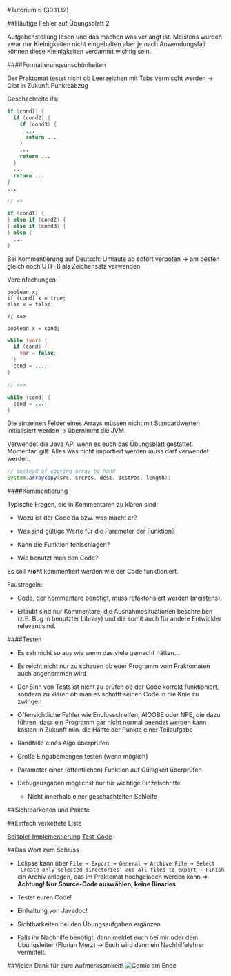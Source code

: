 #Tutorium 6 (30.11.12)

##Häufige Fehler auf Übungsblatt 2

Aufgabenstellung lesen und das machen was verlangt ist. Meistens wurden zwar nur Kleinigkeiten nicht eingehalten aber je nach Anwendungsfall können diese Kleinigkeiten verdammt wichtig sein.

####Formatierungsunschönheiten

Der Praktomat testet nicht ob Leerzeichen mit Tabs vermischt werden → Gibt in Zukunft Punkteabzug

Geschachtelte ifs:
```java
if (cond1) {
  if (cond2) {
    if (cond3) {
      ...
      return ...
    }
    ...
    return ...
  }
  ...
  return ...
}
...

// =>

if (cond1) {
} else if (cond2) {
} else if (cond3) {
} else {
  ...
}
```

Bei Kommentierung auf Deutsch: Umlaute ab sofort verboten → am besten gleich noch UTF-8 als Zeichensatz verwenden

Vereinfachungen:
```javaa
boolean x;
if (cond) x = true;
else x = false;

// <=>

boolean x = cond;
```

```java
while (var) {
  if (cond) {
    var = false;
  }
  cond = ...;
}

// <=>

while (cond) {
  cond = ...;
}
```
Die einzelnen Felder eines Arrays müssen nicht mit Standardwerten initialisiert werden → übernimmt die JVM.

Verwendet die Java API wenn es euch das Übungsblatt gestattet. Momentan gilt: Alles was nicht importiert werden muss darf verwendet werden.
```java
// instead of copying array by hand
System.arraycopy(src, srcPos, dest, destPos, length);
```

####Kommentierung

Typische Fragen, die in Kommentaren zu klären sind:

- Wozu ist der Code da bzw. was macht er?

- Was sind gültige Werte für die Parameter der Funktion?

- Kann die Funktion fehlschlagen?

- Wie benutzt man den Code?

Es soll __nicht__ kommentiert werden wie der Code funktioniert.

Faustregeln:
- Code, der Kommentare benötigt, muss refaktorisiert werden (meistens).

- Erlaubt sind nur Kommentare, die Ausnahmesituationen beschreiben (z.B. Bug in benutzter Library) und die somit auch für andere Entwickler relevant sind.

####Testen

- Es sah nicht so aus wie wenn das viele gemacht hätten...

- Es reicht nicht nur zu schauen ob euer Programm vom Praktomaten auch angenommen wird

- Der Sinn von Tests ist nicht zu prüfen ob der Code korrekt funktioniert, sondern zu klären ob man es schafft seinen Code in die Knie zu zwingen

- Offensichtliche Fehler wie Endlosschleifen, AIOOBE oder NPE, die dazu führen, dass ein Programm gar nicht normal beendet werden kann kosten in Zukunft min. die Hälfte der Punkte einer Teilaufgabe

- Randfälle eines Algo überprüfen

- Große Eingabemengen testen (wenn möglich)

- Parameter einer (öffentlichen) Funktion auf Gültigkeit überprüfen

- Debugausgaben möglichst nur für wichtige Einzelschritte
  - Nicht innerhalb einer geschachtelten Schleife

##Sichtbarkeiten und Pakete

##Einfach verkettete Liste

[Beispiel-Implementierung](../java-tutorial/list-simple.md)
[Test-Code](../java-tutorial/list-simple-test.md)

##Das Wort zum Schluss

- Eclipse kann über `File → Export → General → Archive File → Select 'Create only selected directories' and all files to export → Finish` ein Archiv anlegen, das im Praktomat hochgeladen werden kann ⇒ __Achtung! Nur Source-Code auswählen, keine Binaries__

- Testet euren Code!

- Einhaltung von Javadoc!

- Sichtbarkeiten bei den Übungsaufgaben ergänzen

- Falls ihr Nachhilfe benötigt, dann meldet euch bei mir oder dem Übungsleiter (Florian Merz) → Euch wird dann ein Nachhilfelehrer vermittelt.

##Vielen Dank für eure Aufmerksamkeit!
![Comic am Ende](http://geekandpoke.typepad.com/.a/6a00d8341d3df553ef017d3e42b513970c-pi)